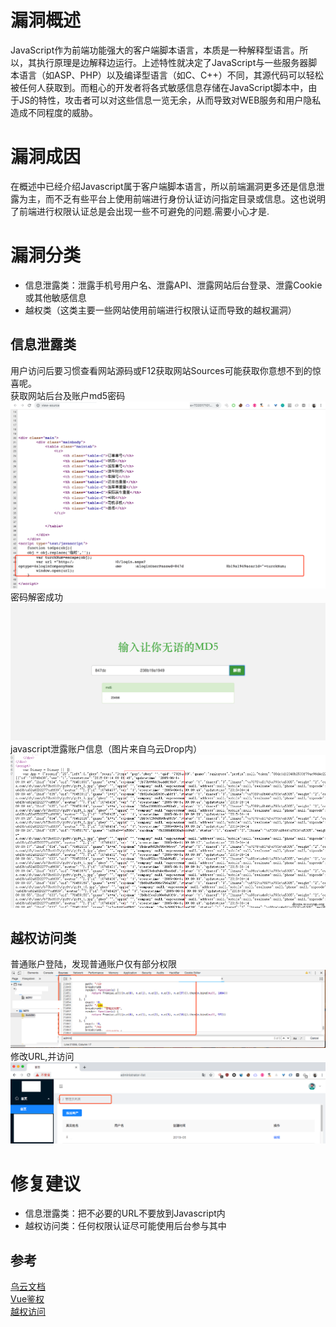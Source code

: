 # 漏洞概述
JavaScript作为前端功能强大的客户端脚本语言，本质是一种解释型语言。所以，其执行原理是边解释边运行。上述特性就决定了JavaScript与一些服务器脚本语言（如ASP、PHP）以及编译型语言（如C、C++）不同，其源代码可以轻松被任何人获取到。而粗心的开发者将各式敏感信息存储在JavaScript脚本中，由于JS的特性，攻击者可以对这些信息一览无余，从而导致对WEB服务和用户隐私造成不同程度的威胁。
# 漏洞成因
在概述中已经介绍Javascript属于客户端脚本语言，所以前端漏洞更多还是信息泄露为主，而不乏有些平台上使用前端进行身份认证访问指定目录或信息。这也说明了前端进行权限认证总是会出现一些不可避免的问题.需要小心才是.
# 漏洞分类
* 信息泄露类：泄露手机号用户名、泄露API、泄露网站后台登录、泄露Cookie或其他敏感信息
* 越权类（这类主要一些网站使用前端进行权限认证而导致的越权漏洞）
## 信息泄露类
用户访问后要习惯查看网站源码或F12获取网站Sources可能获取你意想不到的惊喜呢。  
获取网站后台及账户md5密码  
![image](https://github.com/si1ent-le/JavaScript_Security/blob/master/login_JS.png)
密码解密成功  
![image](https://github.com/si1ent-le/JavaScript_Security/blob/master/login_md5.png)
javascript泄露账户信息（图片来自乌云Drop内）  
![image](https://github.com/si1ent-le/JavaScript_Security/blob/master/user_JS.png)
## 越权访问类
普通账户登陆，发现普通账户仅有部分权限
![image](https://github.com/si1ent-le/JavaScript_Security/blob/master/Web_JS.png)
修改URL,并访问
![image](https://github.com/si1ent-le/JavaScript_Security/blob/master/Web_admin.png)

# 修复建议
* 信息泄露类：把不必要的URL不要放到Javascript内
* 越权访问类：任何权限认证尽可能使用后台参与其中

## 参考
[乌云文档](http://drops.wooyun.org/web/6710)  
[Vue鉴权](https://juejin.im/post/5c4a8a05e51d4506953e389b)  
[越权访问](http://www.si1ent.xyz/2019/12/16/)
